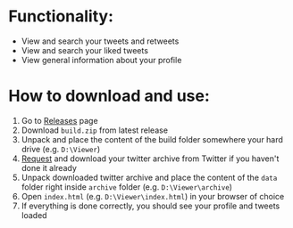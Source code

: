 # Functionality:
* View and search your tweets and retweets
* View and search your liked tweets
* View general information about your profile

# How to download and use:
1. Go to [Releases](https://github.com/justbearcause/twitter-archive-viewer/releases) page
2. Download `build.zip` from latest release
3. Unpack and place the content of the build folder somewhere your hard drive (e.g. `D:\Viewer`)
4. [Request](https://twitter.com/settings/download_your_data) and download your twitter archive from Twitter if you haven't done it already
5. Unpack downloaded twitter archive and place the content of the `data` folder right inside `archive` folder (e.g. `D:\Viewer\archive`)
6. Open `index.html` (e.g. `D:\Viewer\index.html`) in your browser of choice
7. If everything is done correctly, you should see your profile and tweets loaded
